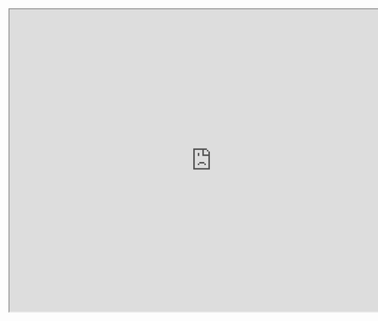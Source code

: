 <html>
  <body><iframe width="800" height="600" src="http://media.goodgamestudios.com/games/poker/"></iframe>
  </body>
</html>
